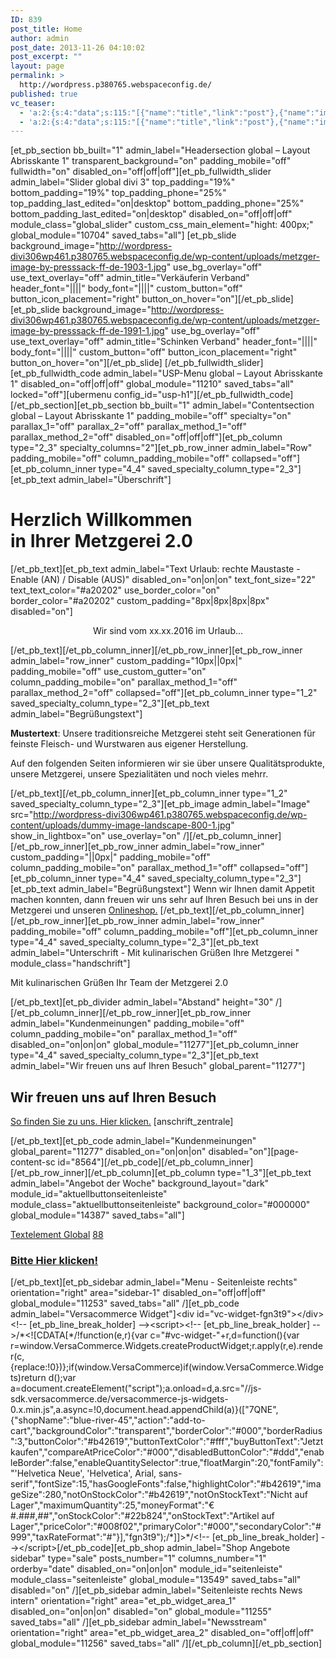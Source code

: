 ```yaml
---
ID: 839
post_title: Home
author: admin
post_date: 2013-11-26 04:10:02
post_excerpt: ""
layout: page
permalink: >
  http://wordpress.p380765.webspaceconfig.de/
published: true
vc_teaser:
  - 'a:2:{s:4:"data";s:115:"[{"name":"title","link":"post"},{"name":"image","image":"featured","link":"none"},{"name":"text","mode":"excerpt"}]";s:7:"bgcolor";s:0:"";}'
  - 'a:2:{s:4:"data";s:115:"[{"name":"title","link":"post"},{"name":"image","image":"featured","link":"none"},{"name":"text","mode":"excerpt"}]";s:7:"bgcolor";s:0:"";}'
---
```

[et_pb_section bb_built="1" admin_label="Headersection global – Layout Abrisskante 1" transparent_background="on" padding_mobile="off" fullwidth="on" disabled_on="off|off|off"][et_pb_fullwidth_slider admin_label="Slider global divi 3" top_padding="19%" bottom_padding="19%" top_padding_phone="25%" top_padding_last_edited="on|desktop" bottom_padding_phone="25%" bottom_padding_last_edited="on|desktop" disabled_on="off|off|off" module_class="global_slider" custom_css_main_element="hight: 400px;" global_module="10704" saved_tabs="all"] [et_pb_slide background_image="http://wordpress-divi306wp461.p380765.webspaceconfig.de/wp-content/uploads/metzger-image-by-presssack-ff-de-1903-1.jpg" use_bg_overlay="off" use_text_overlay="off" admin_title="Verkäuferin Verband" header_font="||||" body_font="||||" custom_button="off" button_icon_placement="right" button_on_hover="on"][/et_pb_slide][et_pb_slide background_image="http://wordpress-divi306wp461.p380765.webspaceconfig.de/wp-content/uploads/metzger-image-by-presssack-ff-de-1991-1.jpg" use_bg_overlay="off" use_text_overlay="off" admin_title="Schinken Verband" header_font="||||" body_font="||||" custom_button="off" button_icon_placement="right" button_on_hover="on"][/et_pb_slide] [/et_pb_fullwidth_slider][et_pb_fullwidth_code admin_label="USP-Menu global – Layout Abrisskante 1" disabled_on="off|off|off" global_module="11210" saved_tabs="all" locked="off"][ubermenu config_id="usp-h1"][/et_pb_fullwidth_code][/et_pb_section][et_pb_section bb_built="1" admin_label="Contentsection global – Layout Abrisskante 1" padding_mobile="off" specialty="on" parallax_1="off" parallax_2="off" parallax_method_1="off" parallax_method_2="off" disabled_on="off|off|off"][et_pb_column type="2_3" specialty_columns="2"][et_pb_row_inner admin_label="Row" padding_mobile="off" column_padding_mobile="off" collapsed="off"][et_pb_column_inner type="4_4" saved_specialty_column_type="2_3"][et_pb_text admin_label="Überschrift"]
<h1>Herzlich Willkommen
in Ihrer Metzgerei 2.0</h1>
[/et_pb_text][et_pb_text admin_label="Text Urlaub: rechte Maustaste - Enable (AN) / Disable (AUS)" disabled_on="on|on|on" text_font_size="22" text_text_color="#a20202" use_border_color="on" border_color="#a20202" custom_padding="8px|8px|8px|8px" disabled="on"]
<p class="p1" style="text-align: center;"><span class="s1">Wir sind vom xx.xx.2016 im Urlaub...</span></p>
[/et_pb_text][/et_pb_column_inner][/et_pb_row_inner][et_pb_row_inner admin_label="row_inner" custom_padding="10px||0px|" padding_mobile="off" use_custom_gutter="on" column_padding_mobile="on" parallax_method_1="off" parallax_method_2="off" collapsed="off"][et_pb_column_inner type="1_2" saved_specialty_column_type="2_3"][et_pb_text admin_label="Begrüßungstext"]

<strong>Mustertext</strong>: Unsere traditionsreiche Metzgerei steht seit Generationen für feinste Fleisch- und Wurstwaren aus eigener Herstellung.

Auf den folgenden Seiten informieren wir sie über unsere Qualitätsprodukte, unsere Metzgerei, unsere Spezialitäten und noch vieles mehrr.

[/et_pb_text][/et_pb_column_inner][et_pb_column_inner type="1_2" saved_specialty_column_type="2_3"][et_pb_image admin_label="Image" src="http://wordpress-divi306wp461.p380765.webspaceconfig.de/wp-content/uploads/dummy-image-landscape-800-1.jpg" show_in_lightbox="on" use_overlay="on" /][/et_pb_column_inner][/et_pb_row_inner][et_pb_row_inner admin_label="row_inner" custom_padding="||0px|" padding_mobile="off" column_padding_mobile="on" parallax_method_1="off" collapsed="off"][et_pb_column_inner type="4_4" saved_specialty_column_type="2_3"][et_pb_text admin_label="Begrüßungstext"] Wenn wir Ihnen damit Appetit machen konnten, dann freuen wir uns sehr auf Ihren Besuch bei uns in der Metzgerei und unseren <a href="http://wordpress-divi306wp461.p380765.webspaceconfig.de/shop/">Onlineshop.</a> [/et_pb_text][/et_pb_column_inner][/et_pb_row_inner][et_pb_row_inner admin_label="row_inner" padding_mobile="off" column_padding_mobile="off"][et_pb_column_inner type="4_4" saved_specialty_column_type="2_3"][et_pb_text admin_label="Unterschrift - Mit kulinarischen Grüßen Ihre Metzgerei " module_class="handschrift"]

Mit kulinarischen Grüßen
Ihr Team der Metzgerei 2.0

[/et_pb_text][et_pb_divider admin_label="Abstand" height="30" /][/et_pb_column_inner][/et_pb_row_inner][et_pb_row_inner admin_label="Kundenmeinungen" padding_mobile="off" column_padding_mobile="on" parallax_method_1="off" disabled_on="on|on|on" global_module="11277"][et_pb_column_inner type="4_4" saved_specialty_column_type="2_3"][et_pb_text admin_label="Wir freuen uns auf Ihren Besuch" global_parent="11277"]
<h2 class="p1"><span class="s1">Wir freuen uns auf Ihren Besuch</span></h2>
<p class="p2"><span class="s1"><a href="http://wordpress-wp461divi302gschwendner.p379314.webspaceconfig.de/kontakt/">So finden Sie zu uns. Hier klicken.</a></span><span class="s2"> [anschrift_zentrale]</span></p>
[/et_pb_text][et_pb_code admin_label="Kundenmeinungen" global_parent="11277" disabled_on="on|on|on" disabled="on"][page-content-sc id="8564"][/et_pb_code][/et_pb_column_inner][/et_pb_row_inner][/et_pb_column][et_pb_column type="1_3"][et_pb_text admin_label="Angebot der Woche" background_layout="dark" module_id="aktuellbuttonseitenleiste" module_class="aktuellbuttonseitenleiste" background_color="#000000" global_module="14387" saved_tabs="all"]

<a href="angebot3/">Textelement Global</a> <a href="angebot3/">88</a>
<h3><a href="angebot3/"><strong>Bitte Hier klicken!</strong></a></h3>
[/et_pb_text][et_pb_sidebar admin_label="Menu - Seitenleiste rechts" orientation="right" area="sidebar-1" disabled_on="off|off|off" global_module="11253" saved_tabs="all" /][et_pb_code admin_label="Versacommerce Widget"]&lt;div id="vc-widget-fgn3t9"&gt;&lt;/div&gt;&lt;!-- [et_pb_line_break_holder] --&gt;&lt;script&gt;&lt;!-- [et_pb_line_break_holder] --&gt;/*&lt;![CDATA[*/!function(e,r){var c="#vc-widget-"+r,d=function(){var r=window.VersaCommerce.Widgets.createProductWidget;r.apply(r,e).render(c,{replace:!0})};if(window.VersaCommerce)if(window.VersaCommerce.Widgets)return d();var a=document.createElement("script");a.onload=d,a.src="//js-sdk.versacommerce.de/versacommerce-js-widgets-0.x.min.js",a.async=!0,document.head.appendChild(a)}(["7QNE",{"shopName":"blue-river-45","action":"add-to-cart","backgroundColor":"transparent","borderColor":"#000","borderRadius":3,"buttonColor":"#b42619","buttonTextColor":"#fff","buyButtonText":"Jetzt kaufen","compareAtPriceColor":"#000","disabledButtonColor":"#ddd","enableBorder":false,"enableQuantitySelector":true,"floatMargin":20,"fontFamily":"'Helvetica Neue', 'Helvetica', Arial, sans-serif","fontSize":15,"hasGoogleFonts":false,"highlightColor":"#b42619","imageSize":280,"notOnStockColor":"#b42619","notOnStockText":"Nicht auf Lager","maximumQuantity":25,"moneyFormat":"€ #.###,##","onStockColor":"#22b824","onStockText":"Artikel auf Lager","priceColor":"#008f02","primaryColor":"#000","secondaryColor":"#999","taxRateFormat":"#"}],"fgn3t9");/*]]&gt;*/&lt;!-- [et_pb_line_break_holder] --&gt;&lt;/script&gt;[/et_pb_code][et_pb_shop admin_label="Shop Angebote sidebar" type="sale" posts_number="1" columns_number="1" orderby="date" disabled_on="on|on|on" module_id="seitenleiste" module_class="seitenleiste" global_module="13549" saved_tabs="all" disabled="on" /][et_pb_sidebar admin_label="Seitenleiste rechts News intern" orientation="right" area="et_pb_widget_area_1" disabled_on="on|on|on" disabled="on" global_module="11255" saved_tabs="all" /][et_pb_sidebar admin_label="Newsstream" orientation="right" area="et_pb_widget_area_2" disabled_on="off|off|off" global_module="11256" saved_tabs="all" /][/et_pb_column][/et_pb_section]